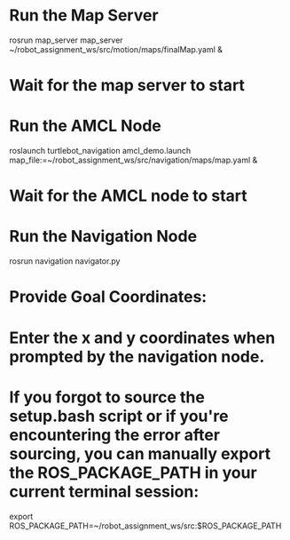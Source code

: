 # Run the Map Server
rosrun map_server map_server ~/robot_assignment_ws/src/motion/maps/finalMap.yaml &

# Wait for the map server to start 

# Run the AMCL Node
roslaunch turtlebot_navigation amcl_demo.launch map_file:=~/robot_assignment_ws/src/navigation/maps/map.yaml &

# Wait for the AMCL node to start

# Run the Navigation Node
rosrun navigation navigator.py

# Provide Goal Coordinates:
# Enter the x and y coordinates when prompted by the navigation node.

# If you forgot to source the setup.bash script or if you're encountering the error after sourcing, you can manually export the ROS_PACKAGE_PATH in your current terminal session:

export ROS_PACKAGE_PATH=~/robot_assignment_ws/src:$ROS_PACKAGE_PATH
